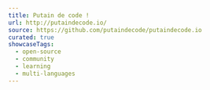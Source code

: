 ```yaml
---
title: Putain de code !
url: http://putaindecode.io/
source: https://github.com/putaindecode/putaindecode.io
curated: true
showcaseTags:
  - open-source
  - community
  - learning
  - multi-languages
---
```

